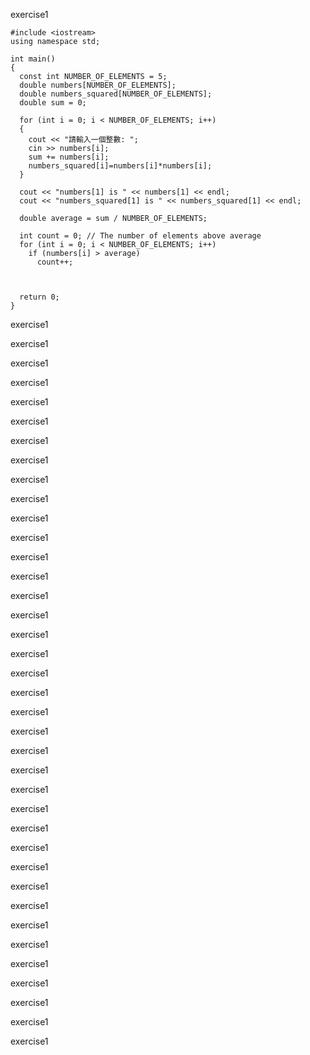 exercise1
```
#include <iostream>
using namespace std;

int main()
{
  const int NUMBER_OF_ELEMENTS = 5;
  double numbers[NUMBER_OF_ELEMENTS];
  double numbers_squared[NUMBER_OF_ELEMENTS];
  double sum = 0;

  for (int i = 0; i < NUMBER_OF_ELEMENTS; i++)
  {
    cout << "請輸入一個整數: ";
    cin >> numbers[i];
    sum += numbers[i];
    numbers_squared[i]=numbers[i]*numbers[i];
  }
  
  cout << "numbers[1] is " << numbers[1] << endl;
  cout << "numbers_squared[1] is " << numbers_squared[1] << endl;

  double average = sum / NUMBER_OF_ELEMENTS;

  int count = 0; // The number of elements above average
  for (int i = 0; i < NUMBER_OF_ELEMENTS; i++)
    if (numbers[i] > average)
      count++;



  return 0;
}
```
exercise1

exercise1

exercise1

exercise1

exercise1

exercise1

exercise1

exercise1

exercise1

exercise1

exercise1

exercise1

exercise1

exercise1

exercise1

exercise1

exercise1

exercise1

exercise1

exercise1

exercise1

exercise1

exercise1

exercise1

exercise1

exercise1

exercise1

exercise1

exercise1

exercise1

exercise1

exercise1

exercise1

exercise1

exercise1

exercise1

exercise1

exercise1

